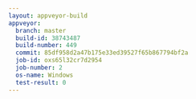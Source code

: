 ```yaml
---
layout: appveyor-build
appveyor:
  branch: master
  build-id: 38743487
  build-number: 449
  commit: 85df958d2a47b175e33ed39527f65b867794bf2a
  job-id: oxs65l32cr7d2954
  job-number: 2
  os-name: Windows
  test-result: 0
---
```

